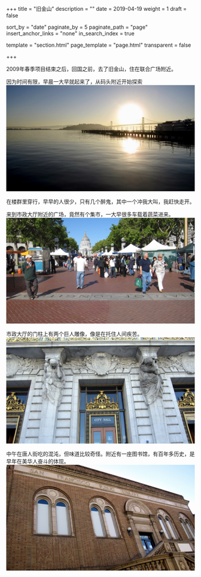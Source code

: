 +++
title = "旧金山"
description = ""
date = 2019-04-19
weight = 1
draft = false

sort_by = "date"
paginate_by = 5
paginate_path = "page"
insert_anchor_links = "none"
in_search_index = true

template = "section.html"
page_template = "page.html"
transparent = false

+++

2009年春季项目结束之后，回国之前，去了旧金山，住在联合广场附近。

因为时间有限，早晨一大早就起来了，从码头附近开始探索
![码头](wharf.jpeg)

在楼群里穿行，早早的人很少，只有几个醉鬼，其中一个冲我大叫，我赶快走开。

来到市政大厅附近的广场，竟然有个集市，一大早很多车载着蔬菜进来。
![市场](market.jpeg)

市政大厅的门柱上有两个巨人雕像，像是在托住人间疾苦。
![市场](cityhall.jpeg)

中午在唐人街吃的混沌，但味道比较奇怪。附近有一座图书馆，有百年多历史，是早年在美华人奋斗的体现。
![图书馆](libray.jpeg)






